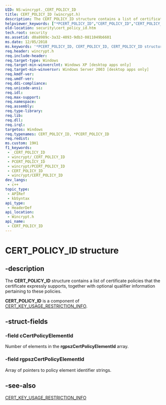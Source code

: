 ```yaml
---
UID: NS:wincrypt._CERT_POLICY_ID
title: CERT_POLICY_ID (wincrypt.h)
description: The CERT_POLICY_ID structure contains a list of certificate policies that the certificate expressly supports, together with optional qualifier information pertaining to these policies.
helpviewer_keywords: ["*PCERT_POLICY_ID","CERT_POLICY_ID","CERT_POLICY_ID structure [Security]","PCERT_POLICY_ID","PCERT_POLICY_ID structure pointer [Security]","_crypto2_cert_policy_id","security.cert_policy_id","wincrypt/CERT_POLICY_ID","wincrypt/PCERT_POLICY_ID"]
old-location: security\cert_policy_id.htm
tech.root: security
ms.assetid: d0a8989c-3a32-4093-9db3-0811049b6601
ms.date: 12/05/2018
ms.keywords: '*PCERT_POLICY_ID, CERT_POLICY_ID, CERT_POLICY_ID structure [Security], PCERT_POLICY_ID, PCERT_POLICY_ID structure pointer [Security], _crypto2_cert_policy_id, security.cert_policy_id, wincrypt/CERT_POLICY_ID, wincrypt/PCERT_POLICY_ID'
req.header: wincrypt.h
req.include-header: 
req.target-type: Windows
req.target-min-winverclnt: Windows XP [desktop apps only]
req.target-min-winversvr: Windows Server 2003 [desktop apps only]
req.kmdf-ver: 
req.umdf-ver: 
req.ddi-compliance: 
req.unicode-ansi: 
req.idl: 
req.max-support: 
req.namespace: 
req.assembly: 
req.type-library: 
req.lib: 
req.dll: 
req.irql: 
targetos: Windows
req.typenames: CERT_POLICY_ID, *PCERT_POLICY_ID
req.redist: 
ms.custom: 19H1
f1_keywords:
 - _CERT_POLICY_ID
 - wincrypt/_CERT_POLICY_ID
 - PCERT_POLICY_ID
 - wincrypt/PCERT_POLICY_ID
 - CERT_POLICY_ID
 - wincrypt/CERT_POLICY_ID
dev_langs:
 - c++
topic_type:
 - APIRef
 - kbSyntax
api_type:
 - HeaderDef
api_location:
 - Wincrypt.h
api_name:
 - CERT_POLICY_ID
---
```


# CERT_POLICY_ID structure


## -description

The <b>CERT_POLICY_ID</b> structure contains a list of certificate policies that the certificate expressly supports, together with optional qualifier information pertaining to these policies.

<b>CERT_POLICY_ID</b> is a component of 
<a href="https://docs.microsoft.com/windows/desktop/api/wincrypt/ns-wincrypt-cert_key_usage_restriction_info">CERT_KEY_USAGE_RESTRICTION_INFO</a>.

## -struct-fields

### -field cCertPolicyElementId

Number of elements in the <b>rgpszCertPolicyElementId</b> array.

### -field rgpszCertPolicyElementId

Array of pointers to policy element identifier strings.

## -see-also

<a href="https://docs.microsoft.com/windows/desktop/api/wincrypt/ns-wincrypt-cert_key_usage_restriction_info">CERT_KEY_USAGE_RESTRICTION_INFO</a>

